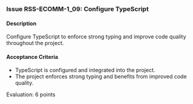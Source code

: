 ### Issue RSS-ECOMM-1_09: Configure TypeScript

#### Description
Configure TypeScript to enforce strong typing and improve code quality throughout the project.

#### Acceptance Criteria
- TypeScript is configured and integrated into the project.
- The project enforces strong typing and benefits from improved code quality.

Evaluation: 6 points